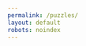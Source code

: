```yaml
---
permalink: /puzzles/
layout: default
robots: noindex
---
```

<!-- Empty page to block directory listing -->

